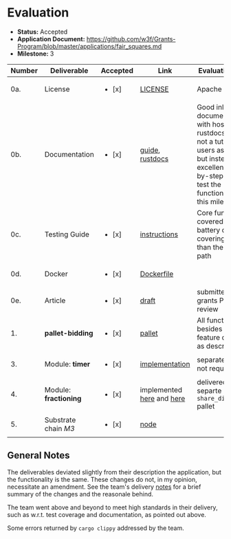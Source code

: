 # Evaluation

- **Status:** Accepted
- **Application Document:** https://github.com/w3f/Grants-Program/blob/master/applications/fair_squares.md
- **Milestone:** 3

| Number | Deliverable             | Accepted               | Link                                                                                                                                                                                                                                                   | Evaluation Notes                                                                                                                                                                       |
| ------ | ----------------------- | ---------------------- | ------------------------------------------------------------------------------------------------------------------------------------------------------------------------------------------------------------------------------------------------------ | -------------------------------------------------------------------------------------------------------------------------------------------------------------------------------------- |
| 0a.    | License                 | <ul><li>[x] </li></ul> | [LICENSE](https://github.com/Fair-Squares/fair-squares/blob/main/LICENSE)                                                                                                                                                                              | Apache 2.0                                                                                                                                                                             |
| 0b.    | Documentation           | <ul><li>[x] </li></ul> | [guide](https://docs.google.com/document/d/1FxOSXGR49MX-UsGgBW24Rz0W1cfvwhfhIIrnPKiNhHc/edit?usp=sharing), [rustdocs](https://fair-squares.github.io/fair-squares/fs_node_runtime/index.html)                                                          | Good inline documentation with hosted rustdocs, guide is not a tutorial for users as intended but instead an excellent step-by-step guide to test the functionality of this milestone. |
| 0c.    | Testing Guide           | <ul><li>[x] </li></ul> | [instructions](https://github.com/Fair-Squares/fair-squares#run-all-tests)                                                                                                                                                                             | Core functions covered by a battery of tests covering far more than the happy path                                                                                                     |
| 0d.    | Docker                  | <ul><li>[x] </li></ul> | [Dockerfile](https://github.com/Fair-Squares/fair-squares/blob/main/Dockerfile)                                                                                                                                                                        |
| 0e.    | Article                 | <ul><li>[x] </li></ul> | [draft](https://docs.google.com/document/d/1y17QmO7sGR5FJEjtH9NJx5RowqBOtzgoKzcGyfPSVn4/edit?usp=sharing)                                                                                                                                              | submitted to grants PR for review                                                                                                                                                      |
| 1.     | **pallet-bidding**      | <ul><li>[x] </li></ul> | [pallet](https://github.com/Fair-Squares/fair-squares/tree/main/pallets/bidding)                                                                                                                                                                       | All functionality besides one minor feature delivered as described                                                                                                                     |
| 3.     | Module: **timer**       | <ul><li>[x] </li></ul> | [implementation](https://github.com/Fair-Squares/fair-squares/blob/9fd6f162e4f4e1e849817e7bdaefd1ee9bec89c7/runtime/src/lib.rs#L1051)                                                                                                                  | separate module not required                                                                                                                                                           |
| 4.     | Module: **fractioning** | <ul><li>[x] </li></ul> | implemented [here](https://github.com/Fair-Squares/fair-squares/blob/main/pallets/share_distributor/src/functions.rs#L66-L115) and [here](https://github.com/Fair-Squares/fair-squares/blob/main/pallets/share_distributor/src/functions.rs#L181-L214) | delivered as a separte `share_distributor` pallet                                                                                                                                      |
| 5.     | Substrate chain _M3_    | <ul><li>[x] </li></ul> | [node](https://github.com/Fair-Squares/fair-squares/tree/v0.0.7.2-m3)                                                                                                                                                                                  |

## General Notes

The deliverables deviated slightly from their description the application, but the functionality is the same.
These changes do not, in my opinion, necessitate an amendment.
See the team's delivery [notes](https://github.com/w3f/Grant-Milestone-Delivery/blob/2ff28b41979de52adb0f854a0d6356fe10fe136b/deliveries/fair_squares-milestone-3.md) for a brief summary of the changes and the reasonale behind.

The team went above and beyond to meet high standards in their delivery, such as w.r.t. test coverage and documentation, as pointed out above.

Some errors returned by `cargo clippy` addressed by the team.
